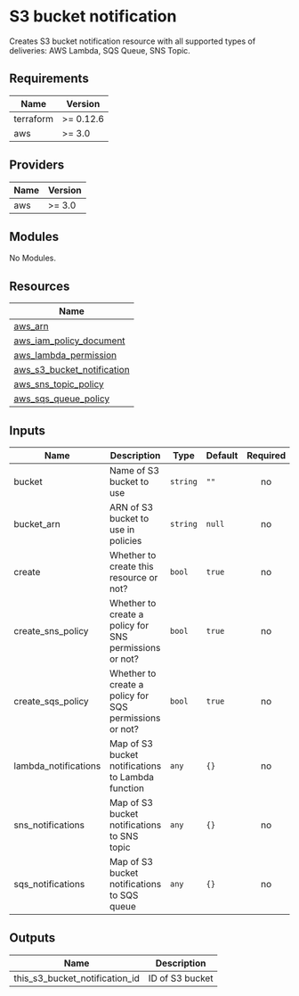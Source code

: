 # S3 bucket notification

Creates S3 bucket notification resource with all supported types of deliveries: AWS Lambda, SQS Queue, SNS Topic.

<!-- BEGINNING OF PRE-COMMIT-TERRAFORM DOCS HOOK -->
## Requirements

| Name | Version |
|------|---------|
| terraform | >= 0.12.6 |
| aws | >= 3.0 |

## Providers

| Name | Version |
|------|---------|
| aws | >= 3.0 |

## Modules

No Modules.

## Resources

| Name |
|------|
| [aws_arn](https://registry.terraform.io/providers/hashicorp/aws/latest/docs/data-sources/arn) |
| [aws_iam_policy_document](https://registry.terraform.io/providers/hashicorp/aws/latest/docs/data-sources/iam_policy_document) |
| [aws_lambda_permission](https://registry.terraform.io/providers/hashicorp/aws/latest/docs/resources/lambda_permission) |
| [aws_s3_bucket_notification](https://registry.terraform.io/providers/hashicorp/aws/latest/docs/resources/s3_bucket_notification) |
| [aws_sns_topic_policy](https://registry.terraform.io/providers/hashicorp/aws/latest/docs/resources/sns_topic_policy) |
| [aws_sqs_queue_policy](https://registry.terraform.io/providers/hashicorp/aws/latest/docs/resources/sqs_queue_policy) |

## Inputs

| Name | Description | Type | Default | Required |
|------|-------------|------|---------|:--------:|
| bucket | Name of S3 bucket to use | `string` | `""` | no |
| bucket\_arn | ARN of S3 bucket to use in policies | `string` | `null` | no |
| create | Whether to create this resource or not? | `bool` | `true` | no |
| create\_sns\_policy | Whether to create a policy for SNS permissions or not? | `bool` | `true` | no |
| create\_sqs\_policy | Whether to create a policy for SQS permissions or not? | `bool` | `true` | no |
| lambda\_notifications | Map of S3 bucket notifications to Lambda function | `any` | `{}` | no |
| sns\_notifications | Map of S3 bucket notifications to SNS topic | `any` | `{}` | no |
| sqs\_notifications | Map of S3 bucket notifications to SQS queue | `any` | `{}` | no |

## Outputs

| Name | Description |
|------|-------------|
| this\_s3\_bucket\_notification\_id | ID of S3 bucket |
<!-- END OF PRE-COMMIT-TERRAFORM DOCS HOOK -->
